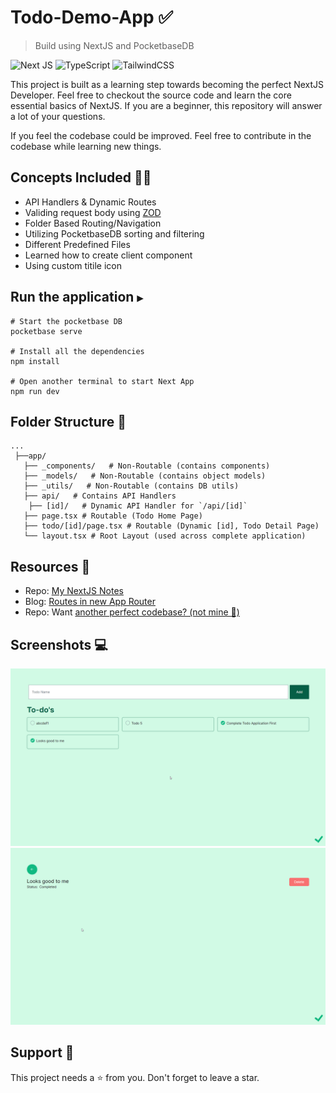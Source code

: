 # Todo-Demo-App ✅
> Build using NextJS and PocketbaseDB

![Next JS](https://img.shields.io/badge/Next-black?style=for-the-badge&logo=next.js&logoColor=white)
![TypeScript](https://img.shields.io/badge/typescript-%23007ACC.svg?style=for-the-badge&logo=typescript&logoColor=white)
![TailwindCSS](https://img.shields.io/badge/tailwindcss-%2338B2AC.svg?style=for-the-badge&logo=tailwind-css&logoColor=white)

This project is built as a learning step towards becoming the perfect NextJS Developer. Feel free to checkout the source code and learn the core essential basics of NextJS. If you are a beginner, this repository will answer a lot of your questions. 

If you feel the codebase could be improved. Feel free to contribute in the codebase while learning new things. 


## Concepts Included 🐱‍🚀

- API Handlers & Dynamic Routes
- Validing request body using [ZOD](https://www.npmjs.com/package/zod)
- Folder Based Routing/Navigation
- Utilizing PocketbaseDB sorting and filtering
- Different Predefined Files
- Learned how to create client component
- Using custom titile icon

## Run the application ```▶```

```shell
# Start the pocketbase DB
pocketbase serve

# Install all the dependencies
npm install

# Open another terminal to start Next App
npm run dev
```

## Folder Structure 🦴
```
...
 ├──app/
   ├── _components/   # Non-Routable (contains components)
   ├── _models/   # Non-Routable (contains object models)
   ├── _utils/   # Non-Routable (contains DB utils)
   ├── api/   # Contains API Handlers
    ├── [id]/   # Dynamic API Handler for `/api/[id]`
   ├── page.tsx # Routable (Todo Home Page)
   ├── todo/[id]/page.tsx # Routable (Dynamic [id], Todo Detail Page)
   └── layout.tsx # Root Layout (used across complete application)
```

## Resources 📂
- Repo: [My NextJS Notes](https://github.com/AmanNegi/Notes/blob/main/NextJs/README.md)
- Blog: [Routes in new App Router](https://www.builder.io/blog/next-13-app-router)
- Repo: Want [another perfect codebase? (not mine 🙈)](https://github.com/sadmann7/skateshop)
## Screenshots 💻

![](./screenshots/1.png) 
![](./screenshots/2.png)  

## Support 🤝

This project needs a ⭐️ from you. Don't forget to leave a star.